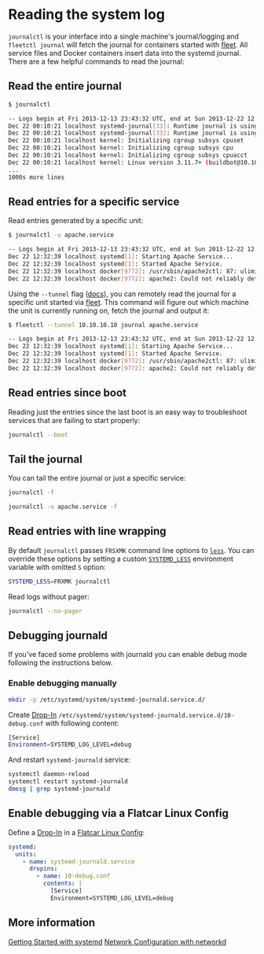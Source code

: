 # Reading the system log

`journalctl` is your interface into a single machine's journal/logging and `fleetctl journal` will fetch the journal for containers started with [fleet](https://coreos.com/using-coreos/clustering/). All service files and Docker containers insert data into the systemd journal. There are a few helpful commands to read the journal:

## Read the entire journal

```sh
$ journalctl

-- Logs begin at Fri 2013-12-13 23:43:32 UTC, end at Sun 2013-12-22 12:28:45 UTC. --
Dec 22 00:10:21 localhost systemd-journal[33]: Runtime journal is using 184.0K (max 49.9M, leaving 74.8M of free 499.0M, current limit 49.9M).
Dec 22 00:10:21 localhost systemd-journal[33]: Runtime journal is using 188.0K (max 49.9M, leaving 74.8M of free 499.0M, current limit 49.9M).
Dec 22 00:10:21 localhost kernel: Initializing cgroup subsys cpuset
Dec 22 00:10:21 localhost kernel: Initializing cgroup subsys cpu
Dec 22 00:10:21 localhost kernel: Initializing cgroup subsys cpuacct
Dec 22 00:10:21 localhost kernel: Linux version 3.11.7+ (buildbot@10.10.10.10) (gcc version 4.6.3 (Gentoo Hardened 4.6.3 p1.13, pie-0.5.2)
...
1000s more lines
```

## Read entries for a specific service

Read entries generated by a specific unit:

```sh
$ journalctl -u apache.service

-- Logs begin at Fri 2013-12-13 23:43:32 UTC, end at Sun 2013-12-22 12:32:52 UTC. --
Dec 22 12:32:39 localhost systemd[1]: Starting Apache Service...
Dec 22 12:32:39 localhost systemd[1]: Started Apache Service.
Dec 22 12:32:39 localhost docker[9772]: /usr/sbin/apache2ctl: 87: ulimit: error setting limit (Operation not permitted)
Dec 22 12:32:39 localhost docker[9772]: apache2: Could not reliably determine the server's fully qualified domain name, using 172.17.0.6 for ServerName
```

Using the `--tunnel` flag ([docs](https://github.com/coreos/fleet/blob/master/Documentation/using-the-client.md#from-an-external-host)), you can remotely read the journal for a specific unit started via [fleet](https://coreos.com/using-coreos/clustering/). This command will figure out which machine the unit is currently running on, fetch the journal and output it:

```sh
$ fleetctl --tunnel 10.10.10.10 journal apache.service

-- Logs begin at Fri 2013-12-13 23:43:32 UTC, end at Sun 2013-12-22 12:32:52 UTC. --
Dec 22 12:32:39 localhost systemd[1]: Starting Apache Service...
Dec 22 12:32:39 localhost systemd[1]: Started Apache Service.
Dec 22 12:32:39 localhost docker[9772]: /usr/sbin/apache2ctl: 87: ulimit: error setting limit (Operation not permitted)
Dec 22 12:32:39 localhost docker[9772]: apache2: Could not reliably determine the server's fully qualified domain name, using 172.17.0.6 for ServerName
```

## Read entries since boot

Reading just the entries since the last boot is an easy way to troubleshoot services that are failing to start properly:

```sh
journalctl --boot
```

## Tail the journal

You can tail the entire journal or just a specific service:

```sh
journalctl -f
```

```sh
journalctl -u apache.service -f
```

## Read entries with line wrapping

By default `journalctl` passes `FRSXMK` command line options to [`less`](http://linux.die.net/man/1/less). You can override these options by setting a custom [`SYSTEMD_LESS`](http://www.freedesktop.org/software/systemd/man/journalctl.html#%24SYSTEMD_LESS) environment variable with omitted `S` option:

```sh
SYSTEMD_LESS=FRXMK journalctl
```

Read logs without pager:

```sh
journalctl --no-pager
```

## Debugging journald

If you've faced some problems with journald you can enable debug mode following the instructions below.

### Enable debugging manually

```sh
mkdir -p /etc/systemd/system/systemd-journald.service.d/
```

Create [Drop-In][drop-ins] `/etc/systemd/system/systemd-journald.service.d/10-debug.conf` with following content:

```sh
[Service]
Environment=SYSTEMD_LOG_LEVEL=debug
```

And restart `systemd-journald` service:

```sh
systemctl daemon-reload
systemctl restart systemd-journald
dmesg | grep systemd-journald
```

## Enable debugging via a Flatcar Linux Config

Define a [Drop-In][drop-ins] in a [Flatcar Linux Config][ct-configs]:

```yaml container-linux-config
systemd:
  units:
    - name: systemd-journald.service
      dropins:
        - name: 10-debug.conf
          contents: |
            [Service]
            Environment=SYSTEMD_LOG_LEVEL=debug
```

[drop-ins]: using-systemd-drop-in-units.md
[ct-configs]: provisioning.md

## More information

<a class="btn btn-default" href="getting-started-with-systemd.md">Getting Started with systemd</a>
<a class="btn btn-default" href="network-config-with-networkd.md">Network Configuration with networkd</a>
